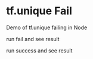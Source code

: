 # tf.unique Fail
Demo of tf.unique failing in Node

run fail and see result

run success and see result
